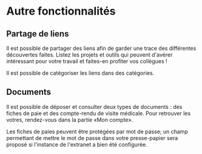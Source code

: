 # Autre fonctionnalités

## Partage de liens

Il est possible de partager des liens afin de garder une trace des différentes découvertes faites. Listez les projets et outils qui peuvent d'avérer intéressant pour votre travail et faites-en profiter vos collègues !

Il est possible de catégoriser les liens dans des catégories.

## Documents

Il est possible de déposer et consulter deux types de documents : des fiches de paie et des compte-rendu de visite médicale. Pour retrouver les votres, rendez-vous dans la partie «Mon compte».

Les fiches de paies peuvent être protégées par mot de passe; un champ permettant de mettre le mot de passe dans votre presse-papier sera proposé si l'instance de l'extranet a bien été configurée.
